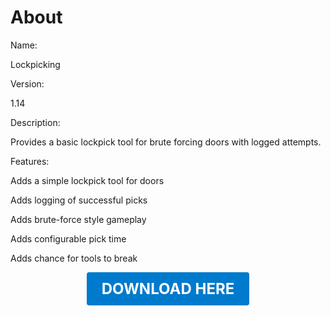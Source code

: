 # About

Name:

Lockpicking

Version:

1.14

Description:

Provides a basic lockpick tool for brute forcing doors with logged attempts.

Features:

Adds a simple lockpick tool for doors

Adds logging of successful picks

Adds brute-force style gameplay

Adds configurable pick time

Adds chance for tools to break

<p align="center"><a href="https://github.com/LiliaFramework/Modules/raw/refs/heads/gh-pages/simple_lockpicking.zip" style="display:inline-block;padding:12px 24px;font-size:1.5rem;font-weight:bold;text-decoration:none;color:#fff;background-color:var(--md-primary-fg-color,#007acc);border-radius:4px;">DOWNLOAD HERE</a></p>
